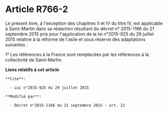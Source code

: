 # Article R766-2

Le présent livre, à l'exception des chapitres II et IV du titre IV, est applicable à Saint-Martin dans sa rédaction résultant
du décret n° 2015-1166 du 21 septembre 2015 pris pour l'application de la loi n°2015-925 du 29 juillet 2015 relative à la
réforme de l'asile et sous réserve des adaptations suivantes :

1° Les références à la France sont remplacées par les références à la collectivité de Saint-Martin.

**Liens relatifs à cet article**

	**Cite**:

	  - Loi n°2015-925 du 29 juillet 2015

	**Modifié par**:

	  - Décret n°2015-1166 du 21 septembre 2015 - art. 22
